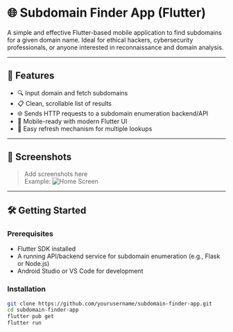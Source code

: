# 🌐 Subdomain Finder App (Flutter)

A simple and effective Flutter-based mobile application to find subdomains for a given domain name. Ideal for ethical hackers, cybersecurity professionals, or anyone interested in reconnaissance and domain analysis.

---

## 🚀 Features

- 🔍 Input domain and fetch subdomains
- 📋 Clean, scrollable list of results
- 🌐 Sends HTTP requests to a subdomain enumeration backend/API
- 📱 Mobile-ready with modern Flutter UI
- 🔁 Easy refresh mechanism for multiple lookups

---

## 📸 Screenshots

> Add screenshots here  
> Example:
> ![Home Screen](screenshots/home.png)

---

## 🛠️ Getting Started

### Prerequisites

- Flutter SDK installed
- A running API/backend service for subdomain enumeration (e.g., Flask or Node.js)
- Android Studio or VS Code for development

### Installation

```bash
git clone https://github.com/yourusername/subdomain-finder-app.git
cd subdomain-finder-app
flutter pub get
flutter run
